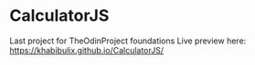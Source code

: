 # CalculatorJS
Last project for TheOdinProject foundations
Live preview here: https://khabibulix.github.io/CalculatorJS/